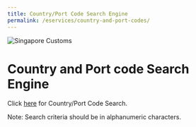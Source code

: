 ```yaml
---
title: Country/Port Code Search Engine
permalink: /eservices/country-and-port-codes/
---
```


![Singapore Customs](https://www.tradenet.gov.sg/tradenet/resources/images/sc_masthead.gif?ctoken=YGNP-L9DN-P1FL-QE9G-ATQ5-EGXM-B49S-8PU6)

# Country and Port code Search Engine

Click [here](https://www.tradenet.gov.sg/tradenet/portlets/search/searchCountryPort/searchInitCountryPort.do) for Country/Port Code Search.

Note: Search criteria should be in alphanumeric characters.
